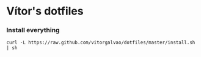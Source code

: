 # Vítor's dotfiles

### Install everything
    curl -L https://raw.github.com/vitorgalvao/dotfiles/master/install.sh | sh
